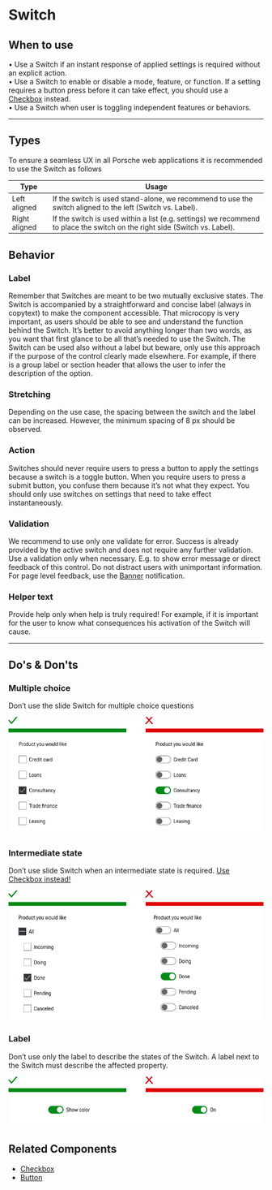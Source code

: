 # Switch

## When to use

• Use a Switch if an instant response of applied settings is required without an explicit action.  
• Use a Switch to enable or disable a mode, feature, or function. If a setting requires a button press before it can take effect, you should use a [Checkbox](#/components/checkbox-wrapper) instead.  
• Use a Switch when user is toggling independent features or behaviors.

---

## Types

To ensure a seamless UX in all Porsche web applications it is recommended to use the Switch as follows

| Type | Usage |
|----|----|
| Left aligned | If the switch is used stand-alone, we recommend to use the switch aligned to the left (Switch vs. Label). |
| Right aligned | If the switch is used within a list (e.g. settings) we recommend to place the switch on the right side (Switch vs. Label). |



## Behavior

### Label

Remember that Switches are meant to be two mutually exclusive states. The Switch is accompanied by a straightforward and concise label (always in copytext) to make the component accessible. That microcopy is very important, as users should be able to see and understand the function behind the Switch. It’s better to avoid anything longer than two words, as you want that first glance to be all that’s needed to use the Switch. The Switch can be used also without a label but beware, only use this approach if the purpose of the control clearly made elsewhere. For example, if there is a group label or section header that allows the user to infer the description of the option.

### Stretching

Depending on the use case, the spacing between the switch and the label can be increased. However, the minimum spacing of 8 px should be observed.

### Action

Switches should never require users to press a button to apply the settings because a switch is a toggle button. When you require users to press a submit button, you confuse them because it’s not what they expect. You should only use switches on settings that need to take effect instantaneously. 

### Validation

We recommend to use only one validate for error. Success is already provided by the active switch and does not require any further validation. Use a validation only when necessary. E.g. to show error message or direct feedback of this control. Do not distract users with unimportant information. For page level feedback, use the [Banner](#/components/banner) notification.


### Helper text

Provide help only when help is truly required! For example, if it is important for the user to know what consequences his activation of the Switch will cause.


---

## Do's & Don'ts

### Multiple choice

Don’t use the slide Switch for multiple choice questions

![Multiple choice questions](./assets/switch-multiple_choice.png)

### Intermediate state

Don’t use slide Switch when an intermediate state is required. [Use Checkbox instead!](#/components/checkbox-wrapper)

![Intermediate state](./assets/switch-intermediate-state.png)

### Label

Don’t use only the label to describe the states of the Switch. A label next to the Switch must describe the affected property.

![Switch Label](./assets/switch-label.png)


## Related Components

- [Checkbox](#/components/checkbox)
- [Button](#/components/button)